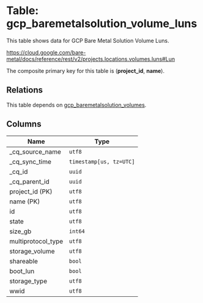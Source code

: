 # Table: gcp_baremetalsolution_volume_luns

This table shows data for GCP Bare Metal Solution Volume Luns.

https://cloud.google.com/bare-metal/docs/reference/rest/v2/projects.locations.volumes.luns#Lun

The composite primary key for this table is (**project_id**, **name**).

## Relations

This table depends on [gcp_baremetalsolution_volumes](gcp_baremetalsolution_volumes).

## Columns

| Name          | Type          |
| ------------- | ------------- |
|_cq_source_name|`utf8`|
|_cq_sync_time|`timestamp[us, tz=UTC]`|
|_cq_id|`uuid`|
|_cq_parent_id|`uuid`|
|project_id (PK)|`utf8`|
|name (PK)|`utf8`|
|id|`utf8`|
|state|`utf8`|
|size_gb|`int64`|
|multiprotocol_type|`utf8`|
|storage_volume|`utf8`|
|shareable|`bool`|
|boot_lun|`bool`|
|storage_type|`utf8`|
|wwid|`utf8`|